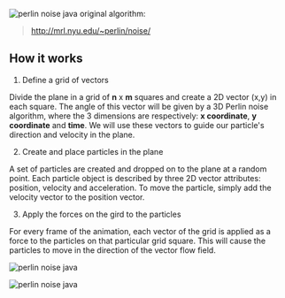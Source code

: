 ![perlin noise java](https://pierpaololucarellidotcom.files.wordpress.com/2017/08/thumb.png)
original algorithm: 
> http://mrl.nyu.edu/~perlin/noise/

How it works
------------

 1. Define a grid of vectors

Divide the plane in a grid of **n** x **m** squares and create a 2D vector (x,y) in each square.
The angle of this vector will be given by a 3D Perlin noise algorithm, where the 3 dimensions are respectively: **x coordinate**, **y coordinate** and **time**. We will use these vectors to guide our particle's direction and velocity in the plane.

 2. Create and place particles in the plane

A set of particles are created and dropped on to the plane at a random point. Each particle object is described by three 2D vector attributes: position, velocity and acceleration. To move the particle, simply add the velocity vector to the position vector. 

3. Apply the forces on the gird to the particles

For every frame of the animation, each vector of the grid is applied as a force to the particles on that particular grid square. This will cause the particles to move in the direction of the vector flow field.

![perlin noise java](https://pierpaololucarellidotcom.files.wordpress.com/2017/09/screen-shot-2017-09-25-at-13-03-031.png?w=359&h=203&zoom=2)


![perlin noise java](https://pierpaololucarellidotcom.files.wordpress.com/2017/09/perln2.png?w=372&h=203&zoom=2)
